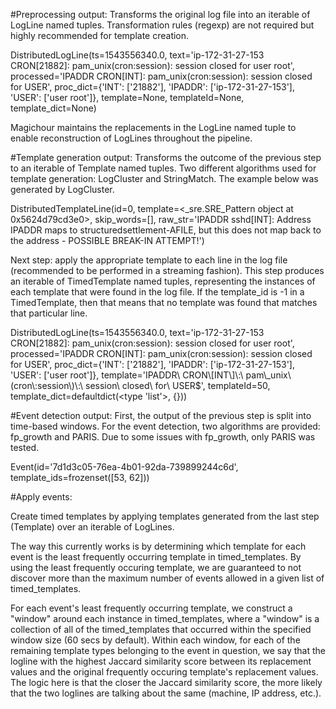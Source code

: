 #Preprocessing output: 
Transforms the original log file into an iterable of LogLine named tuples.
Transformation rules (regexp) are not required but highly recommended for template creation.

DistributedLogLine(ts=1543556340.0, text='ip-172-31-27-153 CRON[21882]: pam_unix(cron:session): session closed for user root', processed='IPADDR CRON[INT]: pam_unix(cron:session): session closed for USER', proc_dict={'INT': ['21882'], 'IPADDR': ['ip-172-31-27-153'], 'USER': ['user root']}, template=None, templateId=None, template_dict=None)

Magichour maintains the replacements in the LogLine named tuple to enable reconstruction of LogLines throughout the pipeline.

#Template generation output:
Transforms the outcome of the previous step to an iterable of Template named tuples.
Two different algorithms used for template generation: LogCluster and StringMatch. The example below was generated by LogCluster.

DistributedTemplateLine(id=0, template=<_sre.SRE_Pattern object at 0x5624d79cd3e0>, skip_words=[], raw_str='IPADDR sshd[INT]: Address IPADDR maps to structuredsettlement-AFILE, but this does not map back to the address - POSSIBLE BREAK-IN ATTEMPT!')

Next step: apply the appropriate template to each line in the log file (recommended to be performed in a streaming fashion). This step produces an iterable of TimedTemplate named tuples, representing the instances of each template that were found in the log file. If the template_id is -1 in a TimedTemplate, then that means that no template was found that matches that particular line.

DistributedLogLine(ts=1543556340.0, text='ip-172-31-27-153 CRON[21882]: pam_unix(cron:session): session closed for user root', processed='IPADDR CRON[INT]: pam_unix(cron:session): session closed for USER', proc_dict={'INT': ['21882'], 'IPADDR': ['ip-172-31-27-153'], 'USER': ['user root']}, template='IPADDR\\ CRON\\[INT\\]\\:\\ pam\\_unix\\(cron\\:session\\)\\:\\ session\\ closed\\ for\\ USER$', templateId=50, template_dict=defaultdict(<type 'list'>, {}))

#Event detection output:
First, the output of the previous step is split into time-based windows. For the event detection, two algorithms are provided: fp_growth and PARIS. Due to some issues with fp_growth, only PARIS was tested. 

Event(id='7d1d3c05-76ea-4b01-92da-739899244c6d', template_ids=frozenset([53, 62]))

#Apply events:

Create timed templates by applying templates generated from the last step (Template) over an iterable of LogLines.

The way this currently works is by determining which template for each event is the least frequently occurring template in timed_templates. By using the least frequently occuring template, we are guaranteed to not discover more than the maximum number of events allowed in a given list of timed_templates.

For each event's least frequently occurring template, we construct a "window" around each instance in timed_templates, where a "window" is a collection of all of the timed_templates that occurred within the specified window size (60 secs by default). Within each window, for each of the remaining template types belonging to the event in question, we say that the logline with the highest Jaccard similarity score between its replacement values and the original frequently occuring template's replacement values. The logic here is that the closer the Jaccard similarity score, the more likely that the two loglines are talking about the same (machine, IP address, etc.).

